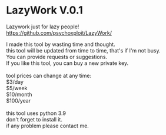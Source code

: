 # LazyWork V.0.1
Lazywork just for lazy people!</br>
https://github.com/psychoxploit/LazyWork/</br>

I made this tool by wasting time and thought.</br>
this tool will be updated from time to time, that's if I'm not busy.</br>
You can provide requests or suggestions.</br>
If you like this tool, you can buy a new private key.</br>
</br>
tool prices can change at any time:</br>
        $3/day</br>
        $5/week</br>
        $10/month</br>
        $100/year</br>
</br>
this tool uses python 3.9</br>
don't forget to install it.</br>
if any problem please contact me.</br>
